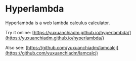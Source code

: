 # Hyperlambda

Hyperlambda is a web lambda calculus calculator.

Try it online: [https://yuxuanchiadm.github.io/hyperlambda/](https://yuxuanchiadm.github.io/hyperlambda/)

Also see: [https://github.com/yuxuanchiadm/lamcalcj](https://github.com/yuxuanchiadm/lamcalcj)
